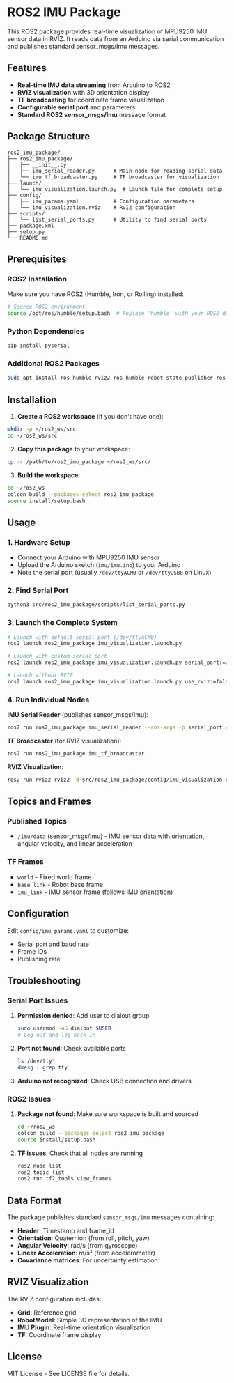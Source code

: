 # ROS2 IMU Package

This ROS2 package provides real-time visualization of MPU9250 IMU sensor data in RVIZ. It reads data from an Arduino via serial communication and publishes standard sensor_msgs/Imu messages.

## Features

- **Real-time IMU data streaming** from Arduino to ROS2
- **RVIZ visualization** with 3D orientation display
- **TF broadcasting** for coordinate frame visualization
- **Configurable serial port** and parameters
- **Standard ROS2 sensor_msgs/Imu** message format

## Package Structure

```
ros2_imu_package/
├── ros2_imu_package/
│   ├── __init__.py
│   ├── imu_serial_reader.py      # Main node for reading serial data
│   └── imu_tf_broadcaster.py     # TF broadcaster for visualization
├── launch/
│   └── imu_visualization.launch.py  # Launch file for complete setup
├── config/
│   ├── imu_params.yaml           # Configuration parameters
│   └── imu_visualization.rviz    # RVIZ configuration
├── scripts/
│   └── list_serial_ports.py      # Utility to find serial ports
├── package.xml
├── setup.py
└── README.md
```

## Prerequisites

### ROS2 Installation
Make sure you have ROS2 (Humble, Iron, or Rolling) installed:
```bash
# Source ROS2 environment
source /opt/ros/humble/setup.bash  # Replace 'humble' with your ROS2 distro
```

### Python Dependencies
```bash
pip install pyserial
```

### Additional ROS2 Packages
```bash
sudo apt install ros-humble-rviz2 ros-humble-robot-state-publisher ros-humble-tf2-ros ros-humble-rviz-imu-plugin
```

## Installation

1. **Create a ROS2 workspace** (if you don't have one):
```bash
mkdir -p ~/ros2_ws/src
cd ~/ros2_ws/src
```

2. **Copy this package** to your workspace:
```bash
cp -r /path/to/ros2_imu_package ~/ros2_ws/src/
```

3. **Build the workspace**:
```bash
cd ~/ros2_ws
colcon build --packages-select ros2_imu_package
source install/setup.bash
```

## Usage

### 1. Hardware Setup
- Connect your Arduino with MPU9250 IMU sensor
- Upload the Arduino sketch (`imu/imu.ino`) to your Arduino
- Note the serial port (usually `/dev/ttyACM0` or `/dev/ttyUSB0` on Linux)

### 2. Find Serial Port
```bash
python3 src/ros2_imu_package/scripts/list_serial_ports.py
```

### 3. Launch the Complete System
```bash
# Launch with default serial port (/dev/ttyACM0)
ros2 launch ros2_imu_package imu_visualization.launch.py

# Launch with custom serial port
ros2 launch ros2_imu_package imu_visualization.launch.py serial_port:=/dev/ttyUSB0

# Launch without RVIZ
ros2 launch ros2_imu_package imu_visualization.launch.py use_rviz:=false
```

### 4. Run Individual Nodes

**IMU Serial Reader** (publishes sensor_msgs/Imu):
```bash
ros2 run ros2_imu_package imu_serial_reader --ros-args -p serial_port:=/dev/ttyACM0
```

**TF Broadcaster** (for RVIZ visualization):
```bash
ros2 run ros2_imu_package imu_tf_broadcaster
```

**RVIZ Visualization**:
```bash
ros2 run rviz2 rviz2 -d src/ros2_imu_package/config/imu_visualization.rviz
```

## Topics and Frames

### Published Topics
- `/imu/data` (sensor_msgs/Imu) - IMU sensor data with orientation, angular velocity, and linear acceleration

### TF Frames
- `world` - Fixed world frame
- `base_link` - Robot base frame
- `imu_link` - IMU sensor frame (follows IMU orientation)

## Configuration

Edit `config/imu_params.yaml` to customize:
- Serial port and baud rate
- Frame IDs
- Publishing rate

## Troubleshooting

### Serial Port Issues
1. **Permission denied**: Add user to dialout group
   ```bash
   sudo usermod -aG dialout $USER
   # Log out and log back in
   ```

2. **Port not found**: Check available ports
   ```bash
   ls /dev/tty*
   dmesg | grep tty
   ```

3. **Arduino not recognized**: Check USB connection and drivers

### ROS2 Issues
1. **Package not found**: Make sure workspace is built and sourced
   ```bash
   cd ~/ros2_ws
   colcon build --packages-select ros2_imu_package
   source install/setup.bash
   ```

2. **TF issues**: Check that all nodes are running
   ```bash
   ros2 node list
   ros2 topic list
   ros2 run tf2_tools view_frames
   ```

## Data Format

The package publishes standard `sensor_msgs/Imu` messages containing:
- **Header**: Timestamp and frame_id
- **Orientation**: Quaternion (from roll, pitch, yaw)
- **Angular Velocity**: rad/s (from gyroscope)
- **Linear Acceleration**: m/s² (from accelerometer)
- **Covariance matrices**: For uncertainty estimation

## RVIZ Visualization

The RVIZ configuration includes:
- **Grid**: Reference grid
- **RobotModel**: Simple 3D representation of the IMU
- **IMU Plugin**: Real-time orientation visualization
- **TF**: Coordinate frame display

## License

MIT License - See LICENSE file for details.
